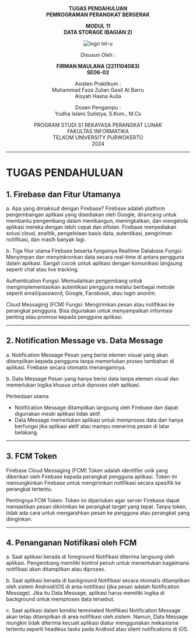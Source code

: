 <div align="center">

**TUGAS PENDAHULUAN**  
**PEMROGRAMAN PERANGKAT BERGERAK**

**MODUL 11**  
**DATA STORAGE (BAGIAN 2)**

![logo tel-u](https://github.com/user-attachments/assets/3a44181d-9c92-47f6-8cf0-87755117fd99)

Disusun Oleh :

**FIRMAN MAULANA (2211104083)**  
**SE06-02**

Asisten Praktikum :  
Muhammad Faza Zulian Gesit Al Barru  
Aisyah Hasna Aulia

Dosen Pengampu :  
Yudha Islami Sulistya, S.Kom., M.Cs

PROGRAM STUDI S1 REKAYASA PERANGKAT LUNAK  
FAKULTAS INFORMATIKA  
TELKOM UNIVERSITY PURWOKERTO  
2024

</div>

---

# TUGAS PENDAHULUAN


**1. Firebase dan Fitur Utamanya**
-
a. Apa yang dimaksud dengan Firebase?
Firebase adalah platform pengembangan aplikasi yang disediakan oleh Google, dirancang untuk membantu pengembang dalam membangun, meningkatkan, dan mengelola aplikasi mereka dengan lebih cepat dan efisien. Firebase menyediakan solusi cloud, analitik, pengelolaan basis data, autentikasi, pengiriman notifikasi, dan masih banyak lagi.

b. Tiga fitur utama Firebase beserta fungsinya
Realtime Database
Fungsi: Menyimpan dan menyinkronkan data secara real-time di antara pengguna dalam aplikasi. Sangat cocok untuk aplikasi dengan komunikasi langsung seperti chat atau live tracking.

Authentication
Fungsi: Memudahkan pengembang untuk mengimplementasikan autentikasi pengguna melalui berbagai metode seperti email/password, Google, Facebook, atau login anonim.

Cloud Messaging (FCM)
Fungsi: Mengirimkan pesan atau notifikasi ke perangkat pengguna. Bisa digunakan untuk menyampaikan informasi penting atau promosi kepada pengguna aplikasi.

---
**2. Notification Message vs. Data Message**
-
a. Notification Message
Pesan yang berisi elemen visual yang akan ditampilkan kepada pengguna tanpa memerlukan proses tambahan di aplikasi. Firebase secara otomatis menanganinya.

b. Data Message
Pesan yang hanya berisi data tanpa elemen visual dan memerlukan logika khusus untuk diproses oleh aplikasi.


Perbedaan utama
- Notification Message ditampilkan langsung oleh Firebase dan dapat digunakan meski aplikasi tidak aktif.
- Data Message memerlukan aplikasi untuk memproses data dan hanya berfungsi jika aplikasi aktif atau mampu menerima pesan di latar belakang.

---
**3. FCM Token**
-
Firebase Cloud Messaging (FCM) Token adalah identifier unik yang diberikan oleh Firebase kepada perangkat pengguna aplikasi. Token ini memungkinkan Firebase untuk mengirimkan notifikasi secara spesifik ke perangkat tertentu.

Pentingnya FCM Token:
Token ini diperlukan agar server Firebase dapat memastikan pesan dikirimkan ke perangkat target yang tepat. Tanpa token, tidak ada cara untuk mengarahkan pesan ke pengguna atau perangkat yang diinginkan.

---
**4. Penanganan Notifikasi oleh FCM**
-  
a. Saat aplikasi berada di foreground
Notifikasi diterima langsung oleh aplikasi. Pengembang memiliki kontrol penuh untuk menentukan bagaimana notifikasi akan ditampilkan atau diproses.

b. Saat aplikasi berada di background
Notifikasi secara otomatis ditampilkan oleh sistem Android/iOS di area notifikasi (jika pesan adalah Notification Message). Jika itu Data Message, aplikasi harus memiliki logika di background untuk memproses data tersebut.

c. Saat aplikasi dalam kondisi terminated
Notifikasi Notification Message akan tetap ditampilkan di area notifikasi oleh sistem. Namun, Data Message mungkin tidak diterima kecuali aplikasi diatur menggunakan mekanisme tertentu seperti headless tasks pada Android atau silent notifications di iOS.
